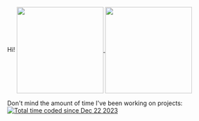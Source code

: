 Hi!
<a href="https://github.com/graviscool/">
  <img height=200 align="center" src="https://github-readme-stats-graviscool.vercel.app/api?username=graviscool&theme=tokyonight&show_icons=true&hide=stars&show=prs_merged,prs_merged_percentage" />
</a>
<a href="https://github.com/graviscool/">
  <img height=200 align="center" src="https://github-readme-stats-graviscool.vercel.app/api/top-langs?username=graviscool&theme=radical&hide=shell&layout=compact" />
</a>

Don't mind the amount of time I've been working on projects: <a href="https://wakatime.com/@018c932d-e0d0-4569-ba99-d28e62dba1f0"><img src="https://wakatime.com/badge/user/018c932d-e0d0-4569-ba99-d28e62dba1f0.svg" alt="Total time coded since Dec 22 2023" /></a>

<!--
**graviscool/graviscool** is a ✨ _special_ ✨ repository because its `README.md` (this file) appears on your GitHub profile.

Here are some ideas to get you started:

- 🔭 I’m currently working on ...
- 🌱 I’m currently learning ...
- 👯 I’m looking to collaborate on ...
- 🤔 I’m looking for help with ...
- 💬 Ask me about ...
- 📫 How to reach me: ...
- 😄 Pronouns: ...
- ⚡ Fun fact: ...
-->
